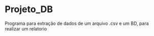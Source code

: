 # Projeto_DB
 Programa para extração de dados de um arquivo .csv e um BD, para realizar um relatorio 
